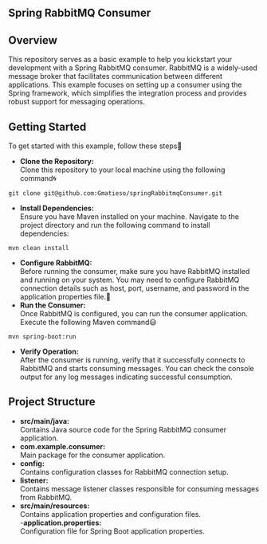 ## **Spring RabbitMQ Consumer**
## Overview
This repository serves as a basic example to help you kickstart your development with a Spring RabbitMQ consumer. RabbitMQ is a widely-used message broker that facilitates communication between different applications. This example focuses on setting up a consumer using the Spring framework, which simplifies the integration process and provides robust support for messaging operations.
## Getting Started
To get started with this example, follow these steps🤟
- **Clone the Repository:**
 <br>Clone this repository to your local machine using the following command🌀 </br>
```
git clone git@github.com:Gmatieso/springRabbitmqConsumer.git
 ```
- **Install Dependencies:** 
<br>Ensure you have Maven installed on your machine. Navigate to the project directory and run the following command to install dependencies:</br>
```
mvn clean install

```
 - **Configure RabbitMQ:**
<br>Before running the consumer, make sure you have RabbitMQ installed and running on your system. You may need to configure RabbitMQ connection details such as host, port, username, and password in the application properties file.🥇</br>
- **Run the Consumer:** 
<br>Once RabbitMQ is configured, you can run the consumer application. Execute the following Maven command😃</br>
```
mvn spring-boot:run
```
- **Verify Operation:** 
<br>After the consumer is running, verify that it successfully connects to RabbitMQ and starts consuming messages. You can check the console output for any log messages indicating successful consumption.</br>

## Project Structure
- **src/main/java:** 
<br>Contains Java source code for the Spring RabbitMQ consumer application.</br>
- **com.example.consumer:**
<br>Main package for the consumer application.</br>
- **config:**
  <br>Contains configuration classes for RabbitMQ connection setup.</br>
- **listener:**
  <br>Contains message listener classes responsible for consuming messages from RabbitMQ.</br>
- **src/main/resources:**
  <br>Contains application properties and configuration files.</br>
-**application.properties:**
<br> Configuration file for Spring Boot application properties.</br>

